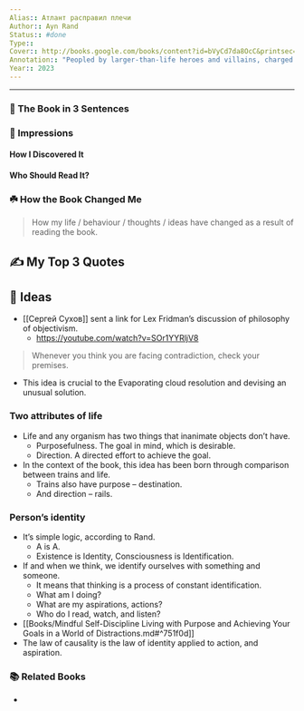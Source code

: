 ```yaml
---
Alias:: Атлант расправил плечи
Author:: Ayn Rand
Status:: #done  
Type:: 
Cover:: http://books.google.com/books/content?id=bVyCd7da8OcC&printsec=frontcover&img=1&zoom=1&edge=curl&source=gbs_api
Annotation:: "Peopled by larger-than-life heroes and villains, charged with towering questions of good and evil, Atlas Shrugged is Ayn Rand’s magnum opus: a philosophical revolution told in the form of an action thriller—nominated as one of America’s best-loved novels by PBS’s The Great American Read. Who is John Galt? When he says that he will stop the motor of the world, is he a destroyer or a liberator? Why does he have to fight his battles not against his enemies but against those who need him most? Why does he fight his hardest battle against the woman he loves? You will know the answer to these questions when you discover the reason behind the baffling events that play havoc with the lives of the amazing men and women in this book. You will discover why a productive genius becomes a worthless playboy...why a great steel industrialist is working for his own destruction...why a composer gives up his career on the night of his triumph...why a beautiful woman who runs a transcontinental railroad falls in love with the man she has sworn to kill. Atlas Shrugged, a modern classic and Rand’s most extensive statement of Objectivism—her groundbreaking philosophy—offers the reader the spectacle of human greatness, depicted with all the poetry and power of one of the twentieth century’s leading artists."
Year:: 2023
---
```


---

### 🚀 The Book in 3 Sentences

### 🎨 Impressions

#### How I Discovered It

#### Who Should Read It?

### ☘️ How the Book Changed Me

> How my life / behaviour / thoughts / ideas have changed as a result of reading the book.

## ✍️ My Top 3 Quotes

## 📒 Ideas
- [[Сергей Сухов]] sent a link for Lex Fridman’s discussion of philosophy of objectivism.
	- https://youtube.com/watch?v=SOr1YYRljV8

> Whenever you think you are facing contradiction, check your premises.

- This idea is crucial to the Evaporating cloud resolution and devising an unusual solution.


### Two attributes of life
- Life and any organism has two things that inanimate objects don’t have.
	- Purposefulness. The goal in mind, which is desirable.
	- Direction. A directed effort to achieve the goal.
- In the context of the book, this idea has been born through comparison between trains and life.
	- Trains also have purpose – destination.
	- And direction – rails.

### Person’s identity
- It’s simple logic, according to Rand.
	- A is A.
	- Existence is Identity, Consciousness is Identification.
- If and when we think, we identify ourselves with something and someone.
	- It means that thinking is a process of constant identification.
	- What am I doing?
	- What are my aspirations, actions?
	- Who do I read, watch, and listen?
- [[Books/Mindful Self-Discipline Living with Purpose and Achieving Your Goals in a World of Distractions.md#^751f0d]]
- The law of causality is the law of identity applied to action, and aspiration.

### 📚 Related Books
- 